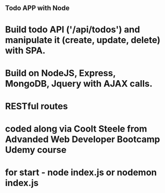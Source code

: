## Todo APP with Node 

# Build todo API ('/api/todos') and manipulate it (create, update, delete) with SPA.
# Build on NodeJS,  Express, MongoDB, Jquery with AJAX calls.
# RESTful routes

# coded along via Coolt Steele from Advanded Web Developer Bootcamp Udemy course 

# for start - node index.js or nodemon index.js